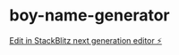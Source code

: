 # boy-name-generator

[Edit in StackBlitz next generation editor ⚡️](https://stackblitz.com/~/github.com/hamisbela/boy-name-generator)